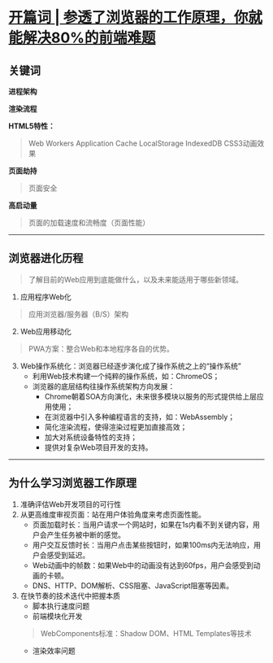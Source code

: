 # [开篇词 | 参透了浏览器的工作原理，你就能解决80%的前端难题](https://time.geekbang.org/column/article/113399?utm_term=pc_interstitial_183)


## 关键词

**进程架构**

**渲染流程**

**HTML5特性：**
> Web Workers
> Application Cache
> LocalStorage
> IndexedDB
> CSS3动画效果

**页面劫持**
> 页面安全

**高启动量**
> 页面的加载速度和流畅度（页面性能）

---

## 浏览器进化历程

> 了解目前的Web应用到底能做什么，以及未来能适用于哪些新领域。

1. 应用程序Web化
> 应用浏览器/服务器（B/S）架构
2. Web应用移动化
> PWA方案：整合Web和本地程序各自的优势。
3. Web操作系统化：浏览器已经逐步演化成了操作系统之上的“操作系统”
   + 利用Web技术构建一个纯粹的操作系统，如：ChromeOS；
   + 浏览器的底层结构往操作系统架构方向发展：
      - Chrome朝着SOA方向演化，未来很多模块以服务的形式提供给上层应用使用；
      - 在浏览器中引入多种编程语言的支持，如：WebAssembly；
      - 简化渲染流程，使得渲染过程更加直接高效；
      - 加大对系统设备特性的支持；
      - 提供对复杂Web项目开发的支持。

---

## 为什么学习浏览器工作原理

1. 准确评估Web开发项目的可行性
2. 从更高维度审视页面：站在用户体验角度来考虑页面性能。
   - 页面加载时长：当用户请求一个网站时，如果在1s内看不到关键内容，用户会产生任务被中断的感觉。
   - 用户交互反馈时长：当用户点击某些按钮时，如果100ms内无法响应，用户会感受到延迟。
   - Web动画中的帧数：如果Web中的动画没有达到60fps，用户会感受到动画的卡顿。
   - DNS、HTTP、DOM解析、CSS阻塞、JavaScript阻塞等因素。
3. 在快节奏的技术迭代中把握本质
   - 脚本执行速度问题
   - 前端模块化开发
   > WebComponents标准：Shadow DOM、HTML Templates等技术
   - 渲染效率问题
